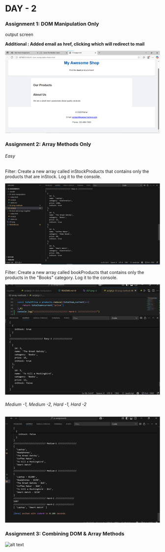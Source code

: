 <h1> DAY - 2 </h1>

<h3> Assignment 1: DOM Manipulation Only </h3>

<p>output screen</p>
<b>Additional : Added email as href, clicking which will redirect to mail </b>

![alt text](JS1.png)

<h3>Assignment 2: Array Methods Only</h3>

<h6>Easy</h6>
<p>Filter: Create a new array called inStockProducts that contains only the products that are inStock. Log it to the console.</p>

![alt text](JS21.png)

<p>Filter: Create a new array called bookProducts that contains only the products in the "Books" category. Log it to the console.</p>

![alt text](JS22.png)

<h6>Medium -1, Medium -2, Hard -1, Hard -2</h6>

![alt text](JS23.png)



<h3>Assignment 3: Combining DOM & Array Methods</h3>

![alt text](image.png)
